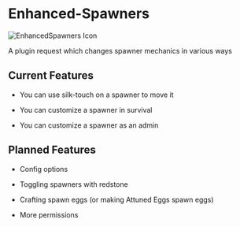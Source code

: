 Enhanced-Spawners
=================

![EnhancedSpawners Icon](http://dev.bukkit.org/media/images/72/864/EnhancedSpawners_Logo__1_.png)

A plugin request which changes spawner mechanics in various ways

Current Features
----------------

* You can use silk-touch on a spawner to move it

* You can customize a spawner in survival

* You can customize a spawner as an admin

Planned Features
----------------

* Config options

* Toggling spawners with redstone

* Crafting spawn eggs (or making Attuned Eggs spawn eggs)

* More permissions
